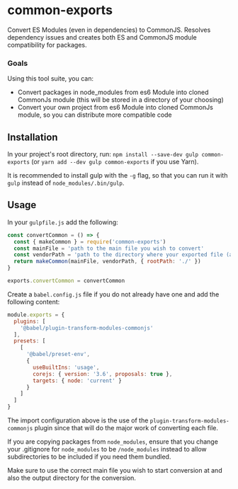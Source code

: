 # common-exports
Convert ES Modules (even in dependencies) to CommonJS. Resolves dependency issues and creates both ES and CommonJS module compatibility for packages.

### Goals

Using this tool suite, you can:

* Convert packages in node_modules from es6 Module into cloned CommonJs module (this will be stored in a directory of your choosing)
* Convert your own project from es6 Module into cloned CommonJs module, so you can distribute more compatible code

## Installation

In your project's root directory, run: `npm install --save-dev gulp common-exports`
(or `yarn add --dev gulp common-exports` if you use Yarn).

It is recommended to install gulp with the `-g` flag, so that you can run it with `gulp` instead
of `node_modules/.bin/gulp`.

## Usage

In your `gulpfile.js` add the following:

```js
const convertCommon = () => {
  const { makeCommon } = require('common-exports')
  const mainFile = 'path to the main file you wish to convert'
  const vendorPath = 'path to the directory where your exported file (and dependencies) should go'
  return makeCommon(mainFile, vendorPath, { rootPath: './' })
}

exports.convertCommon = convertCommon
```

Create a `babel.config.js` file if you do not already have one and add the following content:
```js
module.exports = {
  plugins: [
    '@babel/plugin-transform-modules-commonjs'
  ],
  presets: [
    [
      '@babel/preset-env',
      {
        useBuiltIns: 'usage',
        corejs: { version: '3.6', proposals: true },
        targets: { node: 'current' }
      }
    ]
  ]
}

```
The import configuration above is the use of the `plugin-transform-modules-commonjs` plugin
since that will do the major work of converting each file.

If you are copying packages from `node_modules`,
ensure that you change your .gitignore for `node_modules` to be `/node_modules`
instead to allow subdirectories to be included if you need them bundled.

Make sure to use the correct main file you wish to start conversion at and also the output directory for the conversion.

